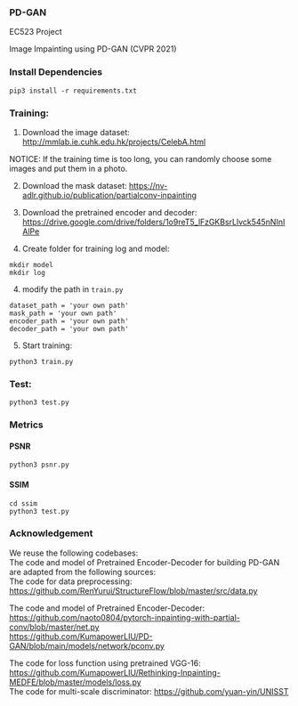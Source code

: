 ### PD-GAN

EC523 Project

Image Impainting using PD-GAN (CVPR 2021)
### Install Dependencies

```
pip3 install -r requirements.txt
```

### Training:

1. Download the image dataset: http://mmlab.ie.cuhk.edu.hk/projects/CelebA.html

NOTICE: If the training time is too long, you can randomly choose some images and put them in a photo.

2. Download the mask dataset: https://nv-adlr.github.io/publication/partialconv-inpainting

2. Download the pretrained encoder and decoder: https://drive.google.com/drive/folders/1o9reT5_lFzGKBsrLlvck545nNInIAlPe

3. Create folder for training log and model: 

```
mkdir model
mkdir log
```
4. modify the path in `train.py`
```
dataset_path = 'your own path'
mask_path = 'your own path'
encoder_path = 'your own path'
decoder_path = 'your own path'
```

5. Start training:

```
python3 train.py
```

### Test:

```
python3 test.py
```

### Metrics
#### PSNR
```
python3 psnr.py
```

#### SSIM
```
cd ssim
python3 test.py
```

### Acknowledgement
We reuse the following codebases:  
The code and model of Pretrained Encoder-Decoder for building PD-GAN are adapted from the following sources:  
The code for data preprocessing:  
https://github.com/RenYurui/StructureFlow/blob/master/src/data.py  

The code and model of Pretrained Encoder-Decoder:
https://github.com/naoto0804/pytorch-inpainting-with-partial-conv/blob/master/net.py  
https://github.com/KumapowerLIU/PD-GAN/blob/main/models/network/pconv.py

The code for loss function using pretrained VGG-16: https://github.com/KumapowerLIU/Rethinking-Inpainting-MEDFE/blob/master/models/loss.py  
The code for multi-scale discriminator: https://github.com/yuan-yin/UNISST  
